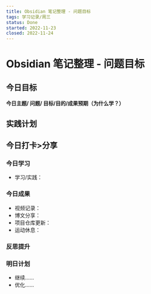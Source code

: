 ```yaml
---
title: Obsidian 笔记整理 - 问题目标
tags: 学习记录/周三
status: Done
started: 2022-11-23
closed: 2022-11-24
---
```

# Obsidian 笔记整理 - 问题目标

## 今日目标
#### 今日主题/ 问题/ 目标/**目的**/成果预期（**为什么学**？）

## 实践计划
## 今日打卡>分享
### 今日学习
- 学习/实践：
### 今日成果
- 视频记录：
- 博文分享：
- 项目仓库更新：
- 运动休息：
### 反思提升
### 明日计划
- 继续……
- 优化……
